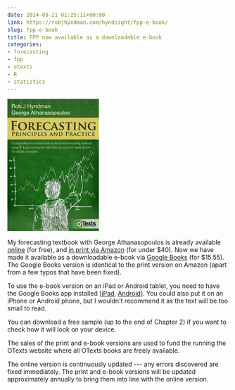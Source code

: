 ```yaml
---
date: 2014-09-21 01:25:11+00:00
link: https://robjhyndman.com/hyndsight/fpp-e-book/
slug: fpp-e-book
title: FPP now available as a downloadable e-book
categories:
- forecasting
- fpp
- otexts
- R
- statistics
---
```


[![FPP cover](/files/fppcover-208x300.jpg)](https://play.google.com/store/books/details?id=gDuRBAAAQBAJ)

My forecasting textbook with George Athanasopoulos is already available [online](http://www.otexts.org/fpp) (for free), and [in print via Amazon](http://amzn.com/0987507109/?tag=otexts-20) (for under $40). Now we have made it available as a downloadable e-book via [Google Books](https://play.google.com/store/books/details?id=gDuRBAAAQBAJ) (for $15.55). The Google Books version is identical to the print version on Amazon (apart from a few typos that have been fixed).

To use the e-book version on an iPad or Android tablet, you need to have the Google Books app installed [[iPad](https://itunes.apple.com/au/app/google-play-books/id400989007?mt=8), [Android](https://play.google.com/store/apps/details?id=com.google.android.apps.books&hl=en)]. You could also put it on an iPhone or Android phone, but I wouldn't recommend it as the text will be too small to read.

You can download a free sample (up to the end of Chapter 2) if you want to check how it will look on your device.

The sales of the print and e-book versions are used to fund the running the OTexts website where all OTexts books are freely available.

The online version is continuously updated --- any errors discovered are fixed immediately. The print and e-book versions will be updated approximately annually to bring them into line with the online version.


